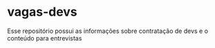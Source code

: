 # vagas-devs
Esse repositório possui as informações sobre contratação de devs e o conteúdo para entrevistas
